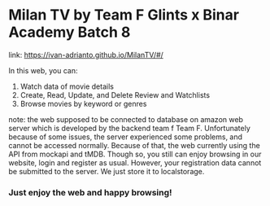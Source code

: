 # Milan TV by Team F Glints x Binar Academy Batch 8
link: https://ivan-adrianto.github.io/MilanTV/#/

In this web, you can: 
1. Watch data of movie details
2. Create, Read, Update, and Delete Review and Watchlists
3. Browse movies by keyword or genres


note: the web supposed to be connected to database on amazon web server which is developed by the backend team f Team F. Unfortunately because of some issues, the server experienced some problems, and cannot be accessed normally. Because of that, the web currently using the API from mockapi and tMDB. Though so, you still can enjoy browsing in our website, login and register as usual. However, your registration data cannot be submitted to the server. We just store it to localstorage.

### Just enjoy the web and happy browsing!
